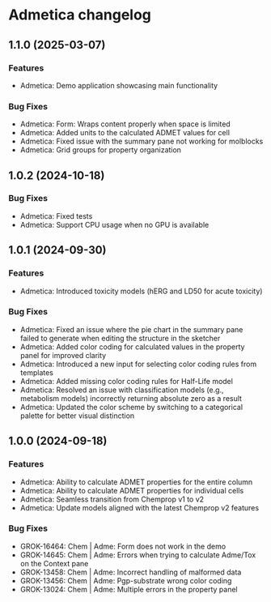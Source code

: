 # Admetica changelog

## 1.1.0 (2025-03-07)

### Features

* Admetica: Demo application showcasing main functionality

### Bug Fixes

* Admetica: Form: Wraps content properly when space is limited
* Admetica: Added units to the calculated ADMET values for cell
* Admetica: Fixed issue with the summary pane not working for molblocks
* Admetica: Grid groups for property organization

## 1.0.2 (2024-10-18)

### Bug Fixes

* Admetica: Fixed tests
* Admetica: Support CPU usage when no GPU is available

## 1.0.1 (2024-09-30)

### Features

* Admetica: Introduced toxicity models (hERG and LD50 for acute toxicity)

### Bug Fixes

* Admetica: Fixed an issue where the pie chart in the summary pane failed to generate when editing the structure in the sketcher
* Admetica: Added color coding for calculated values in the property panel for improved clarity
* Admetica: Introduced a new input for selecting color coding rules from templates
* Admetica: Added missing color coding rules for Half-Life model
* Admetica: Resolved an issue with classification models (e.g., metabolism models) incorrectly returning absolute zero as a result
* Admetica: Updated the color scheme by switching to a categorical palette for better visual distinction

## 1.0.0 (2024-09-18)

### Features

* Admetica: Ability to calculate ADMET properties for the entire column
* Admetica: Ability to calculate ADMET properties for individual cells
* Admetica: Seamless transition from Chemprop v1 to v2
* Admetica: Update models aligned with the latest Chemprop v2 features


### Bug Fixes

* GROK-16464: Chem | Adme: Form does not work in the demo
* GROK-14645: Chem | Adme: Errors when trying to calculate Adme/Tox on the Context pane
* GROK-13458: Chem | Adme: Incorrect handling of malformed data
* GROK-13456: Chem | Adme: Pgp-substrate wrong color coding
* GROK-13024: Chem | Adme: Multiple errors in the property panel
